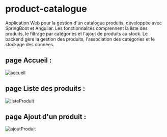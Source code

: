 # product-catalogue
Application Web pour la gestion d'un catalogue produits, développée avec SpringBoot et Angullar. Les fonctionnalités comprennent la liste des produits, le filtrage par catégories et l'ajout de produits au stock. Le backend gère la gestion des produits, l'association des catégories et le stockage des données.

## page Accueil :
![accueil](https://github.com/user-attachments/assets/2be2185a-5ee4-430b-b5e9-d9e8cecb2243)


## page Liste des produits :
![listeProduit](https://github.com/user-attachments/assets/7a8a9388-9684-4739-bfc0-e8edb9a898a4)


## page Ajout d'un produit :
![ajoutProduit](https://github.com/user-attachments/assets/e73affca-0bf9-46ae-8558-6bf8dcbc1f7f)
